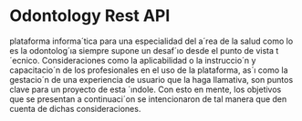 # Odontology Rest API

plataforma informa´tica para una especialidad del a´rea de la salud como lo es la odontolog´ıa siempre supone un desaf´ıo desde el punto de vista t´ecnico. Consideraciones como la aplicabilidad o la instruccio´n y capacitacio´n de los profesionales en el uso de la plataforma, as´ı como la gestacio´n de una experiencia de usuario que la haga llamativa, son puntos clave para un proyecto de esta ´ındole. Con esto en mente, los objetivos que se presentan a continuaci´on se intencionaron de tal manera que den cuenta de dichas consideraciones.
